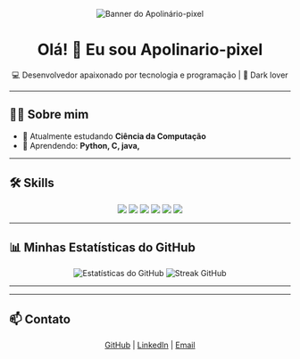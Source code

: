 
<!-- Banner -->
<p align="center">
  <img src="https://capsule-render.vercel.app/api?type=waving&color=0:ff0000,100:000000&height=200&section=header&text=Apolinário-pixel&fontSize=50&fontColor=fff&animation=fadeIn&fontAlignY=35" alt="Banner do Apolinário-pixel"/>
</p>


<h1 align="center">Olá! 👋 Eu sou <b>Apolinario-pixel</b></h1>
<p align="center">💻 Desenvolvedor apaixonado por tecnologia e programação | 🌌 Dark lover</p>

---

## 🧑‍💻 Sobre mim
- 🔭 Atualmente estudando **Ciência da Computação**  
- 🌱 Aprendendo: **Python, C, java,**  

  
  

---

## 🛠️ Skills
<p align="center">
  <img src="https://img.shields.io/badge/Python-3776AB?style=for-the-badge&logo=python&logoColor=white" />
  <img src="https://img.shields.io/badge/C-00599C?style=for-the-badge&logo=c&logoColor=white" />
  <img src="https://img.shields.io/badge/C++-00599C?style=for-the-badge&logo=c%2B%2B&logoColor=white" />
  <img src="https://img.shields.io/badge/Java-007396?style=for-the-badge&logo=java&logoColor=white" />

  <img src="https://img.shields.io/badge/Git-F05032?style=for-the-badge&logo=git&logoColor=white" />
  <img src="https://img.shields.io/badge/GitHub-181717?style=for-the-badge&logo=github&logoColor=white" />
  
</p>

---

## 📊 Minhas Estatísticas do GitHub
<p align="center">
  <img src="https://github-readme-stats.vercel.app/api?username=Apolinario-pixel&show_icons=true&theme=dark&count_private=true&hide_border=true" alt="Estatísticas do GitHub" />
  <img src="https://github-readme-streak-stats.herokuapp.com/?user=Apolinario-pixel&theme=dark&hide_border=true" alt="Streak GitHub" />
</p>

---



---

## 📫 Contato
<p align="center">
  <a href="https://github.com/Apolinario-pixel" target="_blank">GitHub</a> |
  <a href="https://www.linkedin.com/in/seu-linkedin" target="_blank">LinkedIn</a> |
  <a href="mailto:seuemail@email.com" target="_blank">Email</a>
</p>
